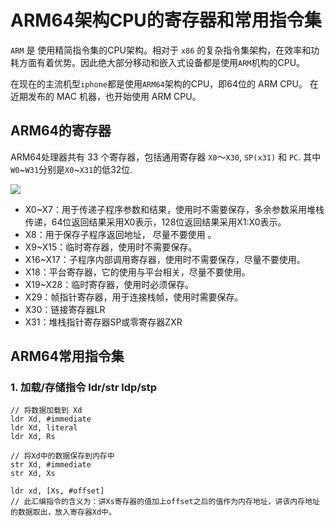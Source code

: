 # ARM64架构CPU的寄存器和常用指令集

`ARM` 是 使用精简指令集的CPU架构。相对于 `x86` 的复杂指令集架构，在效率和功耗方面有着优势。因此绝大部分移动和嵌入式设备都是使用`ARM`机构的CPU。

在现在的主流机型`iphone`都是使用`ARM64`架构的CPU，即64位的 ARM CPU。 在近期发布的 MAC 机器，也开始使用 ARM CPU。

## ARM64的寄存器

ARM64处理器共有 33 个寄存器，包括通用寄存器 `X0`～`X30`, `SP(x31)` 和 `PC`. 其中`W0`~`W31`分别是`X0`~`X31`的低32位.


![](https://gitee.com/existorlive/exist-or-live-pic/raw/master/%E6%88%AA%E5%B1%8F2021-05-07%20%E4%B8%8B%E5%8D%887.01.20.png)


- X0~X7：用于传递子程序参数和结果，使用时不需要保存，多余参数采用堆栈传递，64位返回结果采用X0表示，128位返回结果采用X1:X0表示。
- X8：用于保存子程序返回地址， 尽量不要使用 。
- X9~X15：临时寄存器，使用时不需要保存。
- X16~X17：子程序内部调用寄存器，使用时不需要保存，尽量不要使用。
- X18：平台寄存器，它的使用与平台相关，尽量不要使用。
- X19~X28：临时寄存器，使用时必须保存。
- X29：帧指针寄存器，用于连接栈帧，使用时需要保存。
- X30：链接寄存器LR
- X31：堆栈指针寄存器SP或零寄存器ZXR

## ARM64常用指令集

### 1. 加载/存储指令 ldr/str  ldp/stp

```armasm
// 将数据加载到 Xd
ldr Xd, #immediate
ldr Xd, literal
ldr Xd, Rs

// 将Xd中的数据保存到内存中
str Xd, #immediate
str Xd, Xs

ldr xd, [Xs, #offset]
// 此汇编指令的含义为：讲Xs寄存器的值加上offset之后的值作为内存地址，讲该内存地址的数据取出，放入寄存器Xd中。

```

   


